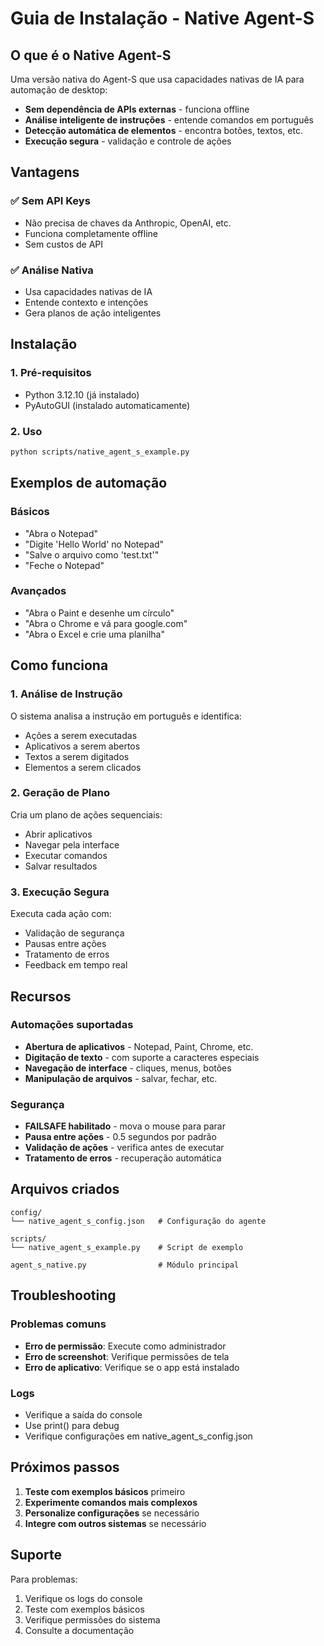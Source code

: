 # Guia de Instalação - Native Agent-S

## O que é o Native Agent-S

Uma versão nativa do Agent-S que usa capacidades nativas de IA para automação de desktop:
- **Sem dependência de APIs externas** - funciona offline
- **Análise inteligente de instruções** - entende comandos em português
- **Detecção automática de elementos** - encontra botões, textos, etc.
- **Execução segura** - validação e controle de ações

## Vantagens

### ✅ Sem API Keys
- Não precisa de chaves da Anthropic, OpenAI, etc.
- Funciona completamente offline
- Sem custos de API

### ✅ Análise Nativa
- Usa capacidades nativas de IA
- Entende contexto e intenções
- Gera planos de ação inteligentes

## Instalação

### 1. Pré-requisitos
- Python 3.12.10 (já instalado)
- PyAutoGUI (instalado automaticamente)

### 2. Uso
```bash
python scripts/native_agent_s_example.py
```

## Exemplos de automação

### Básicos
- "Abra o Notepad"
- "Digite 'Hello World' no Notepad"
- "Salve o arquivo como 'test.txt'"
- "Feche o Notepad"

### Avançados
- "Abra o Paint e desenhe um círculo"
- "Abra o Chrome e vá para google.com"
- "Abra o Excel e crie uma planilha"

## Como funciona

### 1. Análise de Instrução
O sistema analisa a instrução em português e identifica:
- Ações a serem executadas
- Aplicativos a serem abertos
- Textos a serem digitados
- Elementos a serem clicados

### 2. Geração de Plano
Cria um plano de ações sequenciais:
- Abrir aplicativos
- Navegar pela interface
- Executar comandos
- Salvar resultados

### 3. Execução Segura
Executa cada ação com:
- Validação de segurança
- Pausas entre ações
- Tratamento de erros
- Feedback em tempo real

## Recursos

### Automações suportadas
- **Abertura de aplicativos** - Notepad, Paint, Chrome, etc.
- **Digitação de texto** - com suporte a caracteres especiais
- **Navegação de interface** - cliques, menus, botões
- **Manipulação de arquivos** - salvar, fechar, etc.

### Segurança
- **FAILSAFE habilitado** - mova o mouse para parar
- **Pausa entre ações** - 0.5 segundos por padrão
- **Validação de ações** - verifica antes de executar
- **Tratamento de erros** - recuperação automática

## Arquivos criados

```
config/
└── native_agent_s_config.json   # Configuração do agente

scripts/
└── native_agent_s_example.py    # Script de exemplo

agent_s_native.py                # Módulo principal
```

## Troubleshooting

### Problemas comuns
- **Erro de permissão**: Execute como administrador
- **Erro de screenshot**: Verifique permissões de tela
- **Erro de aplicativo**: Verifique se o app está instalado

### Logs
- Verifique a saída do console
- Use print() para debug
- Verifique configurações em native_agent_s_config.json

## Próximos passos

1. **Teste com exemplos básicos** primeiro
2. **Experimente comandos mais complexos**
3. **Personalize configurações** se necessário
4. **Integre com outros sistemas** se necessário

## Suporte

Para problemas:
1. Verifique os logs do console
2. Teste com exemplos básicos
3. Verifique permissões do sistema
4. Consulte a documentação
